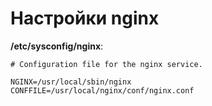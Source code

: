 # Настройки nginx

**/etc/sysconfig/nginx**:

```
# Configuration file for the nginx service.

NGINX=/usr/local/sbin/nginx
CONFFILE=/usr/local/nginx/conf/nginx.conf

```

